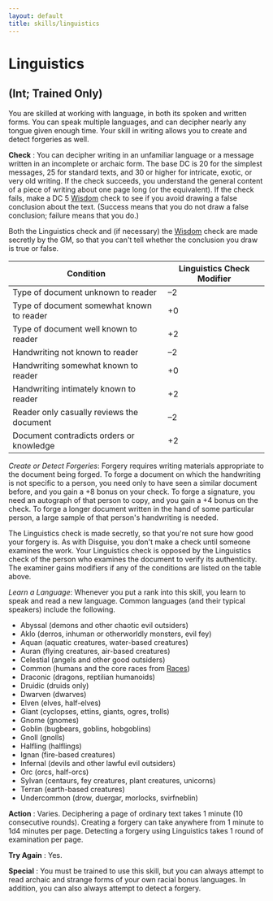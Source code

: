```yaml
---
layout: default
title: skills/linguistics
---
```

# Linguistics

## (Int; Trained Only)

You are skilled at working with language, in both its spoken and written forms. You can speak multiple languages, and can decipher nearly any tongue given enough time. Your skill in writing allows you to create and detect forgeries as well.

**Check** : You can decipher writing in an unfamiliar language or a message written in an incomplete or archaic form. The base DC is 20 for the simplest messages, 25 for standard texts, and 30 or higher for intricate, exotic, or very old writing. If the check succeeds, you understand the general content of a piece of writing about one page long (or the equivalent). If the check fails, make a DC 5 [Wisdom](../gettingStarted#_wisdom) check to see if you avoid drawing a false conclusion about the text. (Success means that you do not draw a false conclusion; failure means that you do.)

Both the Linguistics check and (if necessary) the [Wisdom](../gettingStarted#_wisdom) check are made secretly by the GM, so that you can't tell whether the conclusion you draw is true or false.

| Condition | Linguistics Check Modifier |
| --- | --- |
| Type of document unknown to reader | –2 |
| Type of document somewhat known to reader | +0 |
| Type of document well known to reader | +2 |
| Handwriting not known to reader | –2 |
| Handwriting somewhat known to reader | +0 |
| Handwriting intimately known to reader | +2 |
| Reader only casually reviews the document | –2 |
| Document contradicts orders or knowledge | +2 |

_Create or Detect Forgeries_: Forgery requires writing materials appropriate to the document being forged. To forge a document on which the handwriting is not specific to a person, you need only to have seen a similar document before, and you gain a +8 bonus on your check. To forge a signature, you need an autograph of that person to copy, and you gain a +4 bonus on the check. To forge a longer document written in the hand of some particular person, a large sample of that person's handwriting is needed.

The Linguistics check is made secretly, so that you're not sure how good your forgery is. As with Disguise, you don't make a check until someone examines the work. Your Linguistics check is opposed by the Linguistics check of the person who examines the document to verify its authenticity. The examiner gains modifiers if any of the conditions are listed on the table above.

_Learn a Language_: Whenever you put a rank into this skill, you learn to speak and read a new language. Common languages (and their typical speakers) include the following.

- Abyssal (demons and other chaotic evil outsiders)
- Aklo (derros, inhuman or otherworldly monsters, evil fey)
- Aquan (aquatic creatures, water-based creatures)
- Auran (flying creatures, air-based creatures)
- Celestial (angels and other good outsiders)
- Common (humans and the core races from [Races](../races))
- Draconic (dragons, reptilian humanoids)
- Druidic (druids only)
- Dwarven (dwarves)
- Elven (elves, half-elves)
- Giant (cyclopses, ettins, giants, ogres, trolls)
- Gnome (gnomes)
- Goblin (bugbears, goblins, hobgoblins)
- Gnoll (gnolls)
- Halfling (halflings)
- Ignan (fire-based creatures)
- Infernal (devils and other lawful evil outsiders)
- Orc (orcs, half-orcs)
- Sylvan (centaurs, fey creatures, plant creatures, unicorns)
- Terran (earth-based creatures)
- Undercommon (drow, duergar, morlocks, svirfneblin)

**Action** : Varies. Deciphering a page of ordinary text takes 1 minute (10 consecutive rounds). Creating a forgery can take anywhere from 1 minute to 1d4 minutes per page. Detecting a forgery using Linguistics takes 1 round of examination per page.

**Try Again** : Yes.

**Special** : You must be trained to use this skill, but you can always attempt to read archaic and strange forms of your own racial bonus languages. In addition, you can also always attempt to detect a forgery.

